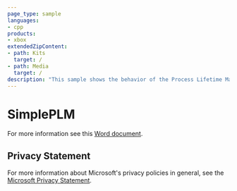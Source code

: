 ```yaml
---
page_type: sample
languages:
- cpp
products:
- xbox
extendedZipContent:
- path: Kits
  target: /
- path: Media
  target: /
description: "This sample shows the behavior of the Process Lifetime Management (PLM) events on Xbox One."
---
```


# SimplePLM

For more information see this [Word document](https://github.com/microsoft/Xbox-ATG-Samples/blob/master/XDKSamples/System/SimplePLM/Readme.docx).

## Privacy Statement

For more information about Microsoft's privacy policies in general, see the [Microsoft Privacy Statement](https://privacy.microsoft.com/en-us/privacystatement/).
